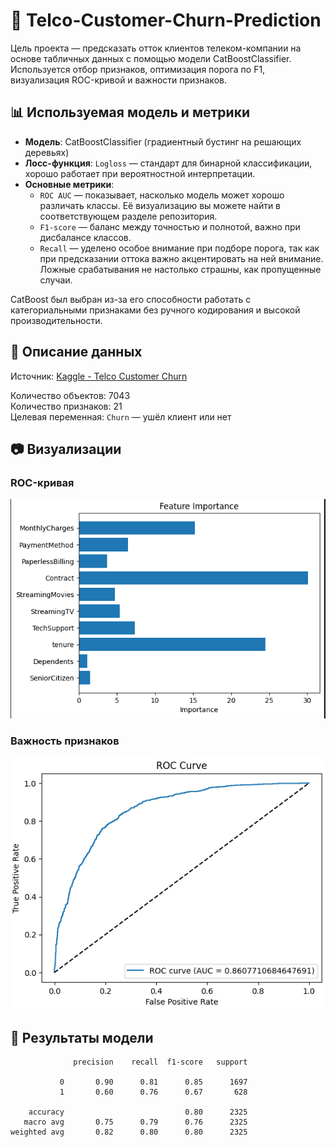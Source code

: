 # 🧠 Telco-Customer-Churn-Prediction

Цель проекта — предсказать отток клиентов телеком-компании на основе табличных данных с помощью модели CatBoostClassifier. Используется отбор признаков, оптимизация порога по F1, визуализация ROC-кривой и важности признаков.

## 📊 Используемая модель и метрики

- **Модель**: CatBoostClassifier (градиентный бустинг на решающих деревьях)
- **Лосс-функция**: `Logloss` — стандарт для бинарной классификации, хорошо работает при вероятностной интерпретации.
- **Основные метрики**:
  - `ROC AUC` — показывает, насколько модель может хорошо различать классы. Её визуализацию вы можете найти в соответствующем разделе репозитория.
  - `F1-score` — баланс между точностью и полнотой, важно при дисбалансе классов.
  - `Recall` — уделено особое внимание при подборе порога, так как при предсказании оттока важно акцентировать на ней внимание. Ложные срабатывания не настолько страшны, как пропущенные случаи.

CatBoost был выбран из-за его способности работать с категориальными признаками без ручного кодирования и высокой производительности.

## 📁 Описание данных

Источник: [Kaggle - Telco Customer Churn](https://www.kaggle.com/datasets/blastchar/telco-customer-churn)

Количество объектов: 7043  
Количество признаков: 21  
Целевая переменная: `Churn` — ушёл клиент или нет

## 📷 Визуализации

### ROC-кривая  
![ROC Curve](images/roc_curve.png)

### Важность признаков  
![Feature Importance](images/feature_importance.png)

## 📌 Результаты модели

```text
              precision    recall  f1-score   support

           0       0.90      0.81      0.85      1697
           1       0.60      0.76      0.67       628

    accuracy                           0.80      2325
   macro avg       0.75      0.79      0.76      2325
weighted avg       0.82      0.80      0.80      2325
